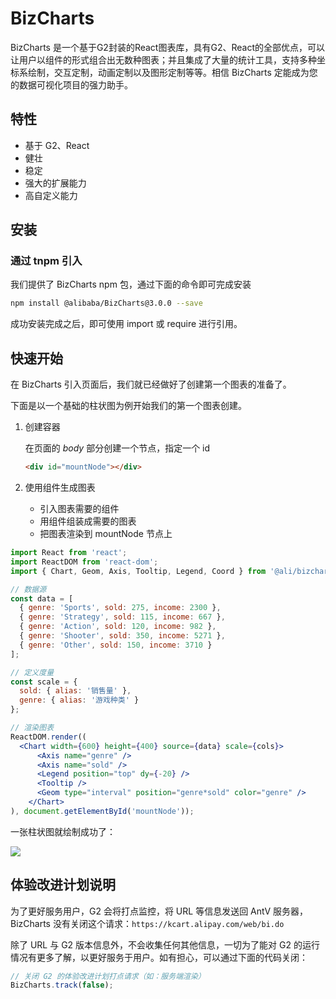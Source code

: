 
# BizCharts

BizCharts 是一个基于G2封装的React图表库，具有G2、React的全部优点，可以让用户以组件的形式组合出无数种图表；并且集成了大量的统计工具，支持多种坐标系绘制，交互定制，动画定制以及图形定制等等。相信 BizCharts 定能成为您的数据可视化项目的强力助手。

## 特性
- 基于 G2、React
- 健壮
- 稳定
- 强大的扩展能力
- 高自定义能力

## 安装

### 通过 tnpm 引入

我们提供了 BizCharts npm 包，通过下面的命令即可完成安装

```bash
npm install @alibaba/BizCharts@3.0.0 --save
```

成功安装完成之后，即可使用 import 或 require 进行引用。

## 快速开始

在 BizCharts 引入页面后，我们就已经做好了创建第一个图表的准备了。

下面是以一个基础的柱状图为例开始我们的第一个图表创建。

1. 创建容器

	在页面的 *body* 部分创建一个节点，指定一个 id

	```html
	<div id="mountNode"></div>
	```

2. 使用组件生成图表

	- 引入图表需要的组件
	- 用组件组装成需要的图表
	- 把图表渲染到 mountNode 节点上

```jsx
import React from 'react';
import ReactDOM from 'react-dom';
import { Chart, Geom, Axis, Tooltip, Legend, Coord } from '@ali/bizcharts@3.0.0-rc3.8';

// 数据源
const data = [
  { genre: 'Sports', sold: 275, income: 2300 },
  { genre: 'Strategy', sold: 115, income: 667 },
  { genre: 'Action', sold: 120, income: 982 },
  { genre: 'Shooter', sold: 350, income: 5271 },
  { genre: 'Other', sold: 150, income: 3710 }
];

// 定义度量
const scale = {
  sold: { alias: '销售量' },
  genre: { alias: '游戏种类' }
};

// 渲染图表
ReactDOM.render((
  <Chart width={600} height={400} source={data} scale={cols}>
      <Axis name="genre" />
      <Axis name="sold" />
      <Legend position="top" dy={-20} />
      <Tooltip />
      <Geom type="interval" position="genre*sold" color="genre" />
    </Chart>
), document.getElementById('mountNode'));

```

一张柱状图就绘制成功了：

![](https://img.alicdn.com/tps/TB1PVaoPFXXXXcSaXXXXXXXXXXX-519-401.png)


## 体验改进计划说明
为了更好服务用户，G2 会将打点监控，将 URL 等信息发送回 AntV 服务器，BizCharts 没有关闭这个请求：```https://kcart.alipay.com/web/bi.do```

除了 URL 与 G2 版本信息外，不会收集任何其他信息，一切为了能对 G2 的运行情况有更多了解，以更好服务于用户。如有担心，可以通过下面的代码关闭：

```js
// 关闭 G2 的体验改进计划打点请求（如：服务端渲染）
BizCharts.track(false);
```
